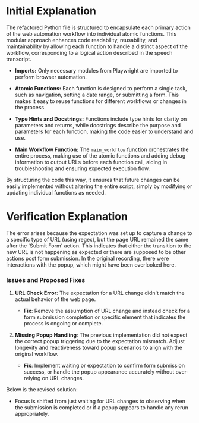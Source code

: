 # Initial Explanation
The refactored Python file is structured to encapsulate each primary action of the web automation workflow into individual atomic functions. This modular approach enhances code readability, reusability, and maintainability by allowing each function to handle a distinct aspect of the workflow, corresponding to a logical action described in the speech transcript.

- **Imports:** Only necessary modules from Playwright are imported to perform browser automation.

- **Atomic Functions:** Each function is designed to perform a single task, such as navigation, setting a date range, or submitting a form. This makes it easy to reuse functions for different workflows or changes in the process.

- **Type Hints and Docstrings:** Functions include type hints for clarity on parameters and returns, while docstrings describe the purpose and parameters for each function, making the code easier to understand and use.

- **Main Workflow Function:** The `main_workflow` function orchestrates the entire process, making use of the atomic functions and adding debug information to output URLs before each function call, aiding in troubleshooting and ensuring expected execution flow.

By structuring the code this way, it ensures that future changes can be easily implemented without altering the entire script, simply by modifying or updating individual functions as needed.

# Verification Explanation
The error arises because the expectation was set up to capture a change to a specific type of URL (using regex), but the page URL remained the same after the 'Submit Form' action. This indicates that either the transition to the new URL is not happening as expected or there are supposed to be other actions post form submission. In the original recording, there were interactions with the popup, which might have been overlooked here.

### Issues and Proposed Fixes
1. **URL Check Error**: The expectation for a URL change didn't match the actual behavior of the web page.
   - **Fix**: Remove the assumption of URL change and instead check for a form submission completion or specific element that indicates the process is ongoing or complete.

2. **Missing Popup Handling**: The previous implementation did not expect the correct popup triggering due to the expectation mismatch. Adjust longevity and reactiveness toward popup scenarios to align with the original workflow.
   - **Fix**: Implement waiting or expectation to confirm form submission success, or handle the popup appearance accurately without over-relying on URL changes.

Below is the revised solution:
- Focus is shifted from just waiting for URL changes to observing when the submission is completed or if a popup appears to handle any rerun appropriately.